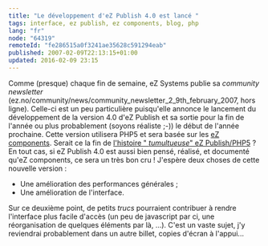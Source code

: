 ```yaml
---
title: "Le développement d'eZ Publish 4.0 est lancé "
tags: interface, ez publish, ez components, blog, php
lang: "fr"
node: "64319"
remoteId: "fe286515a0f3241ae35628c591294eab"
published: 2007-02-09T22:13:15+01:00
updated: 2016-02-09 23:15
---
```

 
Comme (presque) chaque fin de semaine, eZ Systems publie sa *community
newsletter* (ez.no/community/news/community_newsletter_2_9th_february_2007, hors
ligne).
Celle-ci est un peu particulière puisqu'elle annonce le lancement du
développement de la version 4.0 d'eZ Publish et sa sortie pour la fin de l'année
ou plus probablement (soyons réaliste ;-)) le début de l'année prochaine. Cette
version utilisera PHP5 et sera basée sur les [eZ
components](http://ez.no/ezcomponents). Serait ce la fin de [l'histoire &quot;
*tumultueuse*&quot; eZ Publish/PHP5](/post/ez-publish-et-php5)&nbsp;? En tout cas, si
eZ Publish 4.0 est aussi bien pensé, réalisé, et documenté qu'eZ components, ce
sera un très bon cru&nbsp;! J'espère deux choses de cette nouvelle version&nbsp;:

* Une amélioration des performances générales ;
* Une amélioration de l'interface.
 
Sur ce deuxième point, de petits *trucs* pourraient contribuer à rendre
l'interface plus facile d'accès (un peu de javascript par ci, une réorganisation
de quelques éléments par là, ...). C'est un vaste sujet, j'y reviendrai
probablement dans un autre billet, copies d'écran à l'appui...

